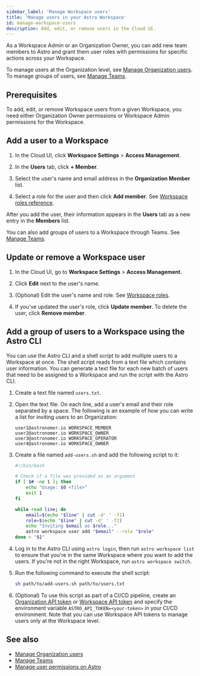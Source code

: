 ```yaml
---
sidebar_label: 'Manage Workspace users'
title: 'Manage users in your Astro Workspace'
id: manage-workspace-users
description: Add, edit, or remove users in the Cloud UI.
---
```


As a Workspace Admin or an Organization Owner, you can add new team members to Astro and grant them user roles with permissions for specific actions across your Workspace.

To manage users at the Organization level, see [Manage Organization users](manage-organization-users.md). To manage groups of users, see [Manage Teams](manage-teams.md).

## Prerequisites

To add, edit, or remove Workspace users from a given Workspace, you need either Organization Owner permissions or Workspace Admin permissions for the Workspace.

## Add a user to a Workspace

1. In the Cloud UI, click **Workspace Settings** > **Access Management**.
   
2. In the **Users** tab, click **+ Member**.
   
3. Select the user's name and email address in the **Organization Member** list.
   
4. Select a role for the user and then click **Add member**. See [Workspace roles reference](user-permissions.md#workspace-roles).

After you add the user, their information appears in the **Users** tab as a new entry in the **Members** list. 

You can also add groups of users to a Workspace through Teams. See [Manage Teams](manage-teams.md).

## Update or remove a Workspace user

1. In the Cloud UI, go to **Workspace Settings** > **Access Management**.

2. Click **Edit** next to the user's name.

4. (Optional) Edit the user's name and role. See [Workspace roles](user-permissions.md).
   
5. If you've updated the user's role, click **Update member**. To delete the user, click **Remove member**.

## Add a group of users to a Workspace using the Astro CLI

You can use the Astro CLI and a shell script to add multiple users to a Workspace at once. The shell script reads from a text file which contains user information. You can generate a text file for each new batch of users that need to be assigned to a Workspace and run the script with the Astro CLI.

1. Create a text file named `users.txt`.
2. Open the text file. On each line, add a user's email and their role separated by a space. The following is an example of how you can write a list for inviting users to an Organization:

    ```text
    user1@astronomer.io WORKSPACE_MEMBER
    user2@astronomer.io WORKSPACE_OWNER
    user3@astronomer.io WORKSPACE_OPERATOR
    user4@astronomer.io WORKSPACE_OWNER
    ```

3. Create a file named `add-users.sh` and add the following script to it:

    ```bash
    #!/bin/bash

    # Check if a file was provided as an argument
    if [ $# -ne 1 ]; then
        echo "Usage: $0 <file>"
        exit 1
    fi
    
    while read line; do
        email=$(echo "$line" | cut -d' ' -f1)
        role=$(echo "$line" | cut -d' ' -f2)
        echo "Inviting $email as $role..."
        astro workspace user add "$email" --role "$role"
    done < "$1"
    ```

4. Log in to the Astro CLI using `astro login`, then run `astro workspace list` to ensure that you're in the same Workspace where you want to add the users. If you're not in the right Workspace, run `astro workspace switch`.
5. Run the following command to execute the shell script:

    ```sh
    sh path/to/add-users.sh path/to/users.txt
    ```

6. (Optional) To use this script as part of a CI/CD pipeline, create an [Organization API token](organization-api-tokens.md) or [Workspace API token](workspace-api-tokens.md) and specify the environment variable `ASTRO_API_TOKEN=<your-token>` in your CI/CD environment. Note that you can use Workspace API tokens to manage users only at the Workspace level.

## See also

- [Manage Organization users](manage-organization-users.md)
- [Manage Teams](manage-teams.md)
- [Manage user permissions on Astro](user-permissions.md)